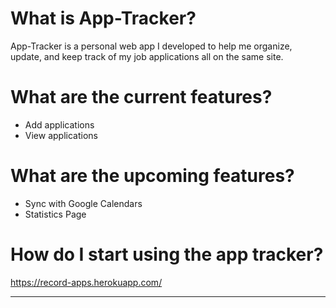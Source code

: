 # What is App-Tracker?

App-Tracker is a personal web app I developed to help me organize, update, and keep track of my job applications all on the same site.


# What are the current features?

* Add applications 
* View applications


# What are the upcoming features?

* Sync with Google Calendars
* Statistics Page

# How do I start using the app tracker?
https://record-apps.herokuapp.com/
***
